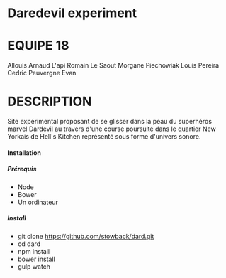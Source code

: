 # Daredevil experiment



# EQUIPE 18
Allouis Arnaud
L'api Romain
Le Saout Morgane
Piechowiak Louis
Pereira Cedric
Peuvergne Evan


# DESCRIPTION
Site expérimental proposant de se glisser dans la peau du superhéros marvel Dardevil au travers d'une course poursuite dans le quartier New Yorkais de Hell's Kitchen représenté sous forme d'univers sonore.


#### Installation

##### Prérequis
* Node
* Bower
* Un ordinateur

##### Install
* git clone https://github.com/stowback/dard.git
* cd dard
* npm install
* bower install
* gulp watch
